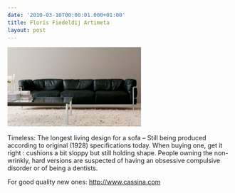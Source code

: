```yaml
---
date: '2010-03-10T00:00:01.000+01:00'
title: Floris Fiedeldij Artimeta
layout: post
---
```


![LC3](assets/images/lc3.png)

Timeless: The longest living design for a sofa – Still being produced according to original (1928) specifications today. When buying one, get it right : cushions a bit sloppy but still holding shape.  People owning the non-wrinkly, hard versions are suspected of having an  obsessive compulsive disorder or of being a dentists.  

For good quality new ones: http://www.cassina.com
